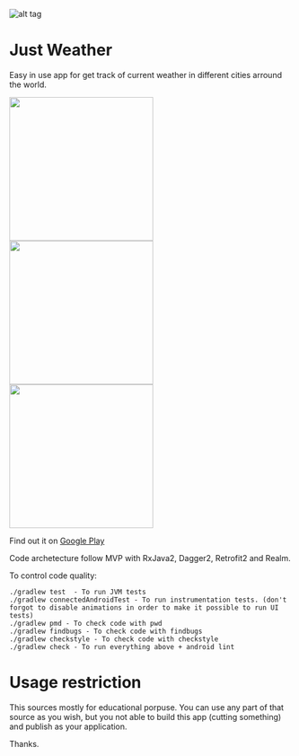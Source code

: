 ![alt tag](https://github.com/kidinov/Just_Weight/blob/master/publishing/banner.png)

# Just Weather
Easy in use app for get track of current weather in different cities arround the world. 

<img src="https://github.com/kidinov/Just-Weather/blob/master/screenshots/1.png" width="256">  <img src="https://github.com/kidinov/Just-Weather/blob/master/screenshots/2.png" width="256">  <img src="https://github.com/kidinov/Just-Weather/blob/master/screenshots/3.png" width="256">

Find out it on [Google Play](https://play.google.com/store/apps/details?id=org.kidinov.just_weather)

Code archetecture follow MVP with RxJava2, Dagger2, Retrofit2 and Realm.

To control code quality:
```
./gradlew test  - To run JVM tests
./gradlew connectedAndroidTest - To run instrumentation tests. (don't forgot to disable animations in order to make it possible to run UI tests)
./gradlew pmd - To check code with pwd
./gradlew findbugs - To check code with findbugs
./gradlew checkstyle - To check code with checkstyle
./gradlew check - To run everything above + android lint
```

# Usage restriction
This sources mostly for educational porpuse. You can use any part of that source as you wish, but you not able to build this app (cutting something) and publish as your application.

Thanks.


